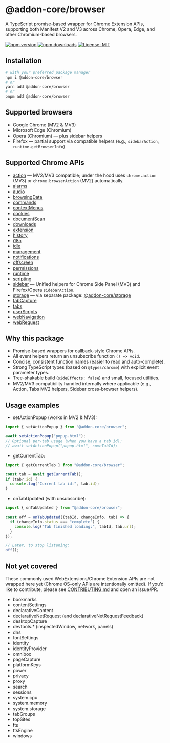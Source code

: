 # @addon-core/browser

A TypeScript promise-based wrapper for Chrome Extension APIs, supporting both Manifest V2 and V3 across Chrome, Opera, Edge, and other Chromium-based browsers.

[![npm version](https://img.shields.io/npm/v/%40addon-core%2Fbrowser.svg?logo=npm)](https://www.npmjs.com/package/@addon-core/browser)
[![npm downloads](https://img.shields.io/npm/dm/%40addon-core%2Fbrowser.svg)](https://www.npmjs.com/package/@addon-core/browser)
[![License: MIT](https://img.shields.io/badge/License-MIT-yellow.svg)](LICENSE.md)

## Installation

```bash
# with your preferred package manager
npm i @addon-core/browser
# or
yarn add @addon-core/browser
# or
pnpm add @addon-core/browser
```

## Supported browsers

- Google Chrome (MV2 & MV3)
- Microsoft Edge (Chromium)
- Opera (Chromium) — plus sidebar helpers
- Firefox — partial support via compatible helpers (e.g., `sidebarAction`, `runtime.getBrowserInfo`)

## Supported Chrome APIs

- [action](docs/action.md) — MV2/MV3 compatible; under the hood uses `chrome.action` (MV3) or `chrome.browserAction` (MV2) automatically.
- [alarms](docs/alarms.md)
- [audio](docs/audio.md)
- [browsingData](docs/browsingData.md)
- [commands](docs/commands.md)
- [contextMenus](docs/contextMenus.md)
- [cookies](docs/cookies.md)
- [documentScan](docs/documentScan.md)
- [downloads](docs/downloads.md)
- [extension](docs/extension.md)
- [history](docs/history.md)
- [i18n](docs/i18n.md)
- [idle](docs/idle.md)
- [management](docs/management.md)
- [notifications](docs/notifications.md)
- [offscreen](docs/offscreen.md)
- [permissions](docs/permissions.md)
- [runtime](docs/runtime.md)
- [scripting](docs/scripting.md)
- [sidebar](docs/sidebar.md) — Unified helpers for Chrome Side Panel (MV3) and Firefox/Opera `sidebarAction`.
- [storage](https://github.com/addon-stack/storage) — via separate package: [@addon-core/storage](https://www.npmjs.com/package/@addon-core/storage)
- [tabCapture](docs/tabCapture.md)
- [tabs](docs/tabs.md)
- [userScripts](docs/userScripts.md)
- [webNavigation](docs/webNavigation.md)
- [webRequest](docs/webRequest.md)

## Why this package

- Promise-based wrappers for callback-style Chrome APIs.
- All event helpers return an unsubscribe function `() => void`.
- Concise, consistent function names (easier to read and auto-complete).
- Strong TypeScript types (based on `@types/chrome`) with explicit event parameter types.
- Tree-shakable build (`sideEffects: false`) and small, focused utilities.
- MV2/MV3 compatibility handled internally where applicable (e.g., Action, Tabs MV2 helpers, Sidebar cross-browser helpers).

## Usage examples

- setActionPopup (works in MV2 & MV3):

```ts
import { setActionPopup } from "@addon-core/browser";

await setActionPopup("popup.html");
// Optional per-tab usage (when you have a tab id):
// await setActionPopup("popup.html", someTabId);
```

- getCurrentTab:

```ts
import { getCurrentTab } from "@addon-core/browser";

const tab = await getCurrentTab();
if (tab?.id) {
  console.log("Current tab id:", tab.id);
}
```

- onTabUpdated (with unsubscribe):

```ts
import { onTabUpdated } from "@addon-core/browser";

const off = onTabUpdated((tabId, changeInfo, tab) => {
  if (changeInfo.status === "complete") {
    console.log("Tab finished loading:", tabId, tab.url);
  }
});

// Later, to stop listening:
off();
```

## Not yet covered

These commonly used WebExtensions/Chrome Extension APIs are not wrapped here yet (Chrome OS–only APIs are intentionally omitted). If you’d like to contribute, please see [CONTRIBUTING.md](CONTRIBUTING.md) and open an issue/PR.

- bookmarks
- contentSettings
- declarativeContent
- declarativeNetRequest (and declarativeNetRequestFeedback)
- desktopCapture
- devtools.* (inspectedWindow, network, panels)
- dns
- fontSettings
- identity
- identityProvider
- omnibox
- pageCapture
- platformKeys
- power
- privacy
- proxy
- search
- sessions
- system.cpu
- system.memory
- system.storage
- tabGroups
- topSites
- tts
- ttsEngine
- windows